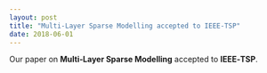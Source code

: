 ```yaml
---
layout: post
title: "Multi‑Layer Sparse Modelling accepted to IEEE‑TSP"
date: 2018-06-01
---
```

Our paper on **Multi‑Layer Sparse Modelling** accepted to **IEEE‑TSP**.
